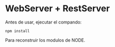 # WebServer + RestServer

Antes de usar, ejecutar el compando:

```npm install```

Para reconstruir los modulos de NODE.

